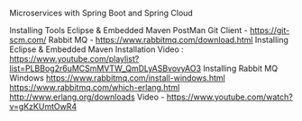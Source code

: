 Microservices with Spring Boot and Spring Cloud

Installing Tools
Eclipse & Embedded Maven
PostMan
Git Client - https://git-scm.com/
Rabbit MQ - https://www.rabbitmq.com/download.html
Installing Eclipse & Embedded Maven
Installation Video : https://www.youtube.com/playlist?list=PLBBog2r6uMCSmMVTW_QmDLyASBvovyAO3
Installing Rabbit MQ
Windows
https://www.rabbitmq.com/install-windows.html
https://www.rabbitmq.com/which-erlang.html
http://www.erlang.org/downloads
Video - https://www.youtube.com/watch?v=gKzKUmtOwR4
